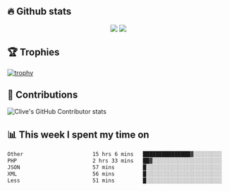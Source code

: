 ## &#128293; Github stats

<!-- GitHub Readme Streak Stats - https://github.com/DenverCoder1/github-readme-streak-stats -->
<p align="center">

<picture>
  <source 
    srcset="https://github-readme-stats.vercel.app/api?username=clivewalkden&count_private=true&show_icons=true&theme=darcula"
    media="(prefers-color-scheme: dark)"
  />
  <source
    srcset="https://github-readme-stats.vercel.app/api?username=clivewalkden&count_private=true&show_icons=true&theme=calm"
    media="(prefers-color-scheme: light), (prefers-color-scheme: no-preference)"
  />
  <img src="https://github-readme-stats.vercel.app/api?username=clivewalkden&count_private=true&show_icons=true&theme=darcula" />
</picture>

<a href="https://git.io/streak-stats" target="_blank">
  <img src="http://github-readme-streak-stats.herokuapp.com?user=clivewalkden&theme=darcula&date_format=j%20M%5B%20Y%5D" />
</a>

</p>

## &#127942; Trophies
[![trophy](https://github-profile-trophy.vercel.app/?username=clivewalkden&theme=onedark)](https://github.com/clivewalkden/github-profile-trophy)

## &#129309; Contributions
![Clive's GitHub Contributor stats](https://github-contributor-stats.vercel.app/api?username=clivewalkden)

## &#128202; This week I spent my time on
<!--START_SECTION:waka-->

```txt
Other                      15 hrs 6 mins   ███████████████▓░░░░░░░░░   62.84 %
PHP                        2 hrs 33 mins   ██▓░░░░░░░░░░░░░░░░░░░░░░   10.65 %
JSON                       57 mins         █░░░░░░░░░░░░░░░░░░░░░░░░   03.95 %
XML                        56 mins         █░░░░░░░░░░░░░░░░░░░░░░░░   03.91 %
Less                       51 mins         █░░░░░░░░░░░░░░░░░░░░░░░░   03.58 %
```

<!--END_SECTION:waka-->
